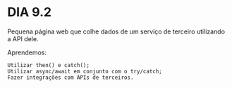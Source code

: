 # DIA 9.2

Pequena página web que colhe dados de um serviço de terceiro utilizando a API dele.

Aprendemos:

    Utilizar then() e catch();
    Utilizar async/await em conjunto com o try/catch;
    Fazer integrações com APIs de terceiros.


